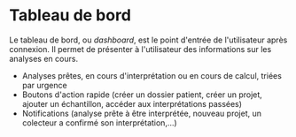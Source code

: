 # Tableau de bord

Le tableau de bord, ou _dashboard_, est le point d'entrée de l'utilisateur après connexion. Il permet de présenter à l'utilisateur des informations sur les analyses en cours.

- Analyses prêtes, en cours d'interprétation ou en cours de calcul, triées par urgence
- Boutons d'action rapide (créer un dossier patient, créer un projet, ajouter un échantillon, accéder aux interprétations passées)
- Notifications (analyse prête à être interprétée, nouveau projet, un colecteur a confirmé son interprétation,...)
